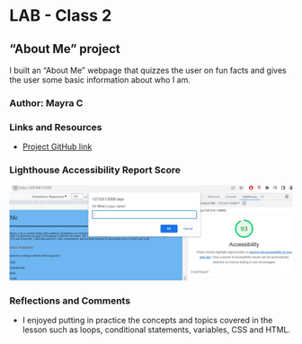 # LAB - Class 2

## “About Me” project

I built an “About Me” webpage that quizzes the user on fun facts and gives the user some basic information about who I am.

### Author: Mayra C

### Links and Resources

* [Project GitHub link](https://github.com/mayracu/about-me/tree/main)

### Lighthouse Accessibility Report Score

![Accesibility score of website](img/CaptureProjectAccessibility.JPG "Accesibility score")

### Reflections and Comments

* I enjoyed putting in practice the concepts and topics covered in the lesson such as loops, conditional statements, variables, CSS and HTML.
